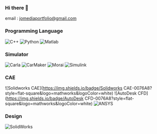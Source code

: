 ### Hi there 👋

email : jomediaportfolio@gmail.com

### Programming Language
![C++](https://img.shields.io/badge/C++-00599C?style=flat-square&logo=cplusplus&logoColor=white)
![Python](https://img.shields.io/badge/Python-3776AB?style=flat-square&logo=python&logoColor=white)
![Matlab](https://img.shields.io/badge/Matlab-0076A8?style=flat-square&logo=mathworks&logoColor=white)

### Simulator
![Carla](https://img.shields.io/badge/Carla-FFA511?style=flat-square&logo=&logoColor=white)
![CarMaker](https://img.shields.io/badge/CarMaker-FFA500?style=flat-square&logo=&logoColor=white) <!-- CarMaker 로고가 없어 대체 색상 사용 -->
![Morai](https://img.shields.io/badge/Morai-0088CC?style=flat-square&logo=&logoColor=white) <!-- Morai 로고가 없어 대체 색상 사용 -->
![Simulink](https://img.shields.io/badge/Simulink-0076A8?style=flat-square&logo=mathworks&logoColor=white)

### CAE

![Solidworks CAE](https://img.shields.io/badge/Solidworks CAE-0076A8?style=flat-square&logo=mathworks&logoColor=white)
![AutoDesk CFD](https://img.shields.io/badge/AutoDesk CFD-0076A8?style=flat-square&logo=mathworks&logoColor=white)
![ANSYS](https://img.shields.io/badge/ANSYS-0076A8?style=flat-square&logo=mathworks&logoColor=white)

### Design
![SolidWorks](https://img.shields.io/badge/SolidWorks-FFA500?style=flat-square&logo=solidworks&logoColor=white)



<!--
**youngsangc/youngsangc** is a ✨ _special_ ✨ repository because its `README.md` (this file) appears on your GitHub profile.

Here are some ideas to get you started:

- 🔭 I’m currently working on ...
- 🌱 I’m currently learning ...
- 👯 I’m looking to collaborate on ...
- 🤔 I’m looking for help with ...
- 💬 Ask me about ...
- 📫 How to reach me: ...
- 😄 Pronouns: ...
- ⚡ Fun fact: ...
-->
